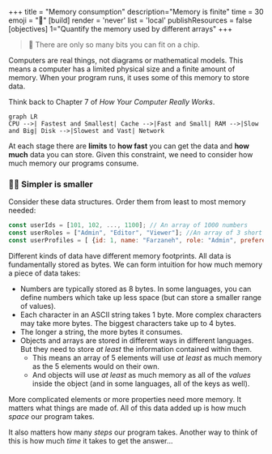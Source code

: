 +++
title = "Memory consumption"
description="Memory is finite"
time = 30
emoji = "🥪"
[build]
  render = 'never'
  list = 'local'
  publishResources = false
[objectives]
    1="Quantify the memory used by different arrays"
+++

> 📏 There are only so many bits you can fit on a chip.

Computers are real things, not diagrams or mathematical models. This means a computer has a limited physical size and a finite amount of memory. When your program runs, it uses some of this memory to store data.

Think back to Chapter 7 of <cite>How Your Computer Really Works</cite>.

```mermaid
graph LR
CPU -->|️ Fastest and Smallest| Cache -->|Fast and Small| RAM -->|Slow and Big| Disk -->|Slowest and Vast| Network
```

At each stage there are **limits** to **how fast** you can get the data and **how much** data you can store. Given this constraint, we need to consider how much memory our programs consume.

### 🧘🏽 Simpler is smaller

Consider these data structures. Order them from least to most memory needed:

```js
const userIds = [101, 102, ..., 1100]; // An array of 1000 numbers
const userRoles = ["Admin", "Editor", "Viewer"]; //An array of 3 short strings
const userProfiles = [ {id: 1, name: "Farzaneh", role: "Admin", preferences: {...}}, {id: 2, name: "Cuneyt", role: "Editor", preferences: {...}} ]; // An array of 2 complex objects
```

Different kinds of data have different memory footprints. All data is fundamentally stored as bytes. We can form intuition for how much memory a piece of data takes:

- Numbers are typically stored as 8 bytes. In some languages, you can define numbers which take up less space (but can store a smaller range of values).
- Each character in an ASCII string takes 1 byte. More complex characters may take more bytes. The biggest characters take up to 4 bytes.
- The longer a string, the more bytes it consumes.
- Objects and arrays are stored in different ways in different languages. But they need to store _at least_ the information contained within them.
  - This means an array of 5 elements will use _at least_ as much memory as the 5 elements would on their own.
  - And objects will use _at least_ as much memory as all of the _values_ inside the object (and in some languages, all of the keys as well).

More complicated elements or more properties need more memory. It matters what things are made of. All of this data added up is how much _space_ our program takes.

It also matters how many _steps_ our program takes. Another way to think of this is how much _time_ it takes to get the answer...
